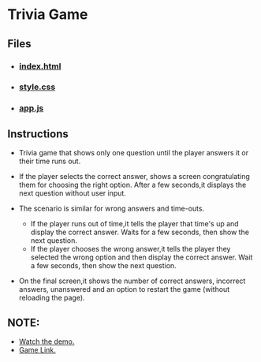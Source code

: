 # Trivia Game

## Files

* ### [index.html](https://github.com/liaswapna/TriviaGame/blob/master/index.html)
* ### [style.css](https://github.com/liaswapna/TriviaGame/blob/master/assets/css/style.css)
* ### [app.js](https://github.com/liaswapna/TriviaGame/blob/master/assets/javascript/app.js)

## Instructions

* Trivia game that shows only one question until the player answers it or their time runs out.

* If the player selects the correct answer, shows a screen congratulating them for choosing the right option. After a few seconds,it displays the next question without user input.

* The scenario is similar for wrong answers and       time-outs.

  * If the player runs out of time,it tells the player that time's up and display the correct answer. Waits for a few seconds, then show the next question.
  * If the player chooses the wrong answer,it tells the player they selected the wrong option and then display the correct answer. Wait a few seconds, then show the next question.

* On the final screen,it shows the number of correct answers, incorrect answers, unanswered and an option to restart the game (without reloading the page).

## NOTE: 

* [Watch the demo.](https://youtu.be/xhmmiRmxQ8Q)
* [Game Link.](https://liaswapna.github.io/TriviaGame/)
